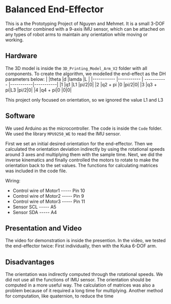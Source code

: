 # Balanced End-Effector
This is a the Prototyping Project of Nguyen and Mehmet. It is a small 3-DOF end-effector combined with a 9-axis IMU sensor, which can be attached on any types of robot arms to maintain any orientation while moving or working.

## Hardware
The 3D model is inside the `3D_Printing_Model_Arm_V2` folder with all components. To create the algorithm, we modelled the end-effect as the DH parameters below:
| |theta |d |lamda |L |
|----------- |----------- | ----------- |-----------|-----------|
|1 |q1 |L1 |pi/2|0|
|2 |q2 + pi |0 |pi/2|0|
|3 |q3 + pi|L3 |pi/2|0|
|4 |q4 + pi|0 |0|0|

This project only focused on orientation, so we ignored the value L1 and L3

## Software
We used Arduino as the microcontroller. The code is inside the `Code` folder. We used the library `MPU9250_WE` to read the IMU sensor. 

First we set an initial desired orientation for the end-effector. Then we calculated the orientation deviation indirectly by using the rotational speeds around 3 axes and multiplying them with the sample time. Next, we did the inverse kinematics and finally controlled the motors to rotate to make the orientation back to the set values. The functions for calculating matrices was included in the code file.

Wiring:
- Control wire of Motor1 ----- Pin 10
- Control wire of Motor2 ----- Pin 9
- Control wire of Motor3 ----- Pin 11
- Sensor SCL ----- A5
- Sensor SDA ----- A4 

## Presentation and Video
The video for demonstration is inside the presention. In the video, we tested the end-effector twice: First individually, then with the Kuka 6-DOF arm.

## Disadvantages
The orientation was indirectly computed through the rotational speeds. We did not use all the functions of IMU sensor. The orientation should be computed in a more useful way. The calculation of matrices was also a problem because of it required a long time for multiplying. Another method for computation, like quaternion, to reduce the time 
